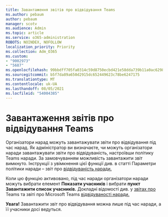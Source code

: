 ```yaml
---
title: Завантаження звітів про відвідування Teams
ms.author: pebaum
author: pebaum
manager: scotv
ms.audience: Admin
ms.topic: article
ms.service: o365-administration
ROBOTS: NOINDEX, NOFOLLOW
localization_priority: Priority
ms.collection: Adm_O365
ms.custom:
- "9002973"
- "5687"
ms.openlocfilehash: 99bbdff705fa0314c59d8750ecbd421e58dda739b11a0ac6298e15aa03fd8e47
ms.sourcegitcommit: b5f7da89a650d2915dc652449623c78be6247175
ms.translationtype: MT
ms.contentlocale: uk-UA
ms.lasthandoff: 08/05/2021
ms.locfileid: "54004385"
---
```

# <a name="download-attendance-reports-in-teams"></a>Завантаження звітів про відвідування Teams

Організатори нарад можуть завантажувати звіти про відвідування під час нарад. Як адміністратор ви визначаєте, чи можуть організатори наради завантажувати звіти про відвідуваність, настроївши політику Teams наради. За замовчуванням можливість завантажити звіт вимкнуто. Інструкції з увімкнення цієї функції див. в статті Параметри політики наради – звіт про [відвідуваність наради.](https://docs.microsoft.com/microsoftteams/meeting-policies-in-teams#meeting-policy-settings---meeting-attendance-report)

Коли цю функцію активовано, під час наради організатори наради можуть вибрати елемент **Показати учасників** і вибрати **пункт Завантажити список учасників.** Докладні відомості див. у [звітах про](https://support.office.com/article/download-attendance-reports-in-teams-ae7cf170-530c-47d3-84c1-3aedac74d310) Teams та звіті про Microsoft Teams [відвідуваності наради.](https://docs.microsoft.com/microsoftteams/teams-analytics-and-reports/meeting-attendance-report)

**Увага!** Завантажити звіт про відвідування можна лише під час наради, а її учасники досі ведуться.